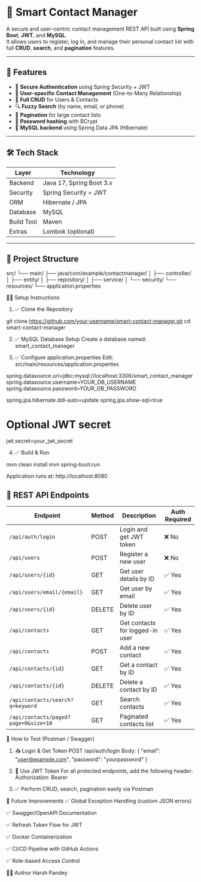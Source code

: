 # 📇 Smart Contact Manager

A secure and user-centric contact management REST API built using **Spring Boot**, **JWT**, and **MySQL**.  
It allows users to register, log in, and manage their personal contact list with full **CRUD**, **search**, and **pagination** features.

---

## 🚀 Features

- 🔐 **Secure Authentication** using Spring Security + JWT
- 👤 **User-specific Contact Management** (One-to-Many Relationship)
- 🔄 **Full CRUD** for Users & Contacts
- 🔍 **Fuzzy Search** (by name, email, or phone)
- 📑 **Pagination** for large contact lists
- 🧠 **Password hashing** with BCrypt
- 💾 **MySQL backend** using Spring Data JPA (Hibernate)

---

## 🛠️ Tech Stack

| Layer        | Technology                  |
|--------------|------------------------------|
| Backend      | Java 17, Spring Boot 3.x     |
| Security     | Spring Security + JWT        |
| ORM          | Hibernate / JPA              |
| Database     | MySQL                        |
| Build Tool   | Maven                        |
| Extras       | Lombok (optional)            |

---

## 📂 Project Structure

src/
└── main/
├── java/com/example/contactmanager/
│ ├── controller/
│ ├── entity/
│ ├── repository/
│ ├── service/
│ └── security/
└── resources/
└── application.properties

 🧑‍💻 Setup Instructions
 
1. ✅ Clone the Repository

git clone https://github.com/your-username/smart-contact-manager.git
cd smart-contact-manager

2. ✅ MySQL Database Setup
Create a database named:
smart_contact_manager

3. ✅ Configure application.properties
Edit: src/main/resources/application.properties

spring.datasource.url=jdbc:mysql://localhost:3306/smart_contact_manager
spring.datasource.username=YOUR_DB_USERNAME
spring.datasource.password=YOUR_DB_PASSWORD

spring.jpa.hibernate.ddl-auto=update
spring.jpa.show-sql=true

# Optional JWT secret
jwt.secret=your_jwt_secret

4. ✅ Build & Run

mvn clean install
mvn spring-boot:run

Application runs at: http://localhost:8080

## 🔗 REST API Endpoints

| Endpoint                               | Method | Description                          | Auth Required |
|----------------------------------------|--------|--------------------------------------|----------------|
| `/api/auth/login`                      | POST   | Login and get JWT token              | ❌ No          |
| `/api/users`                           | POST   | Register a new user                  | ❌ No          |
| `/api/users/{id}`                      | GET    | Get user details by ID               | ✅ Yes         |
| `/api/users/email/{email}`            | GET    | Get user by email                    | ✅ Yes         |
| `/api/users/{id}`                      | DELETE | Delete user by ID                    | ✅ Yes         |
| `/api/contacts`                        | GET    | Get contacts for logged-in user      | ✅ Yes         |
| `/api/contacts`                        | POST   | Add a new contact                    | ✅ Yes         |
| `/api/contacts/{id}`                   | GET    | Get a contact by ID                  | ✅ Yes         |
| `/api/contacts/{id}`                   | DELETE | Delete a contact by ID               | ✅ Yes         |
| `/api/contacts/search?q=keyword`       | GET    | Search contacts                      | ✅ Yes         |
| `/api/contacts/paged?page=0&size=10`   | GET    | Paginated contacts list              | ✅ Yes         |


🔐 How to Test (Postman / Swagger)
1. 📥 Login & Get Token
POST /api/auth/login
Body:
{
  "email": "user@example.com",
  "password": "yourpassword"
}

2. 🔑 Use JWT Token
For all protected endpoints, add the following header:
Authorization: Bearer <your-jwt-token>
3. ✅ Perform CRUD, search, pagination easily via Postman

🌱 Future Improvements
✅ Global Exception Handling (custom JSON errors)

✅ Swagger/OpenAPI Documentation

✅ Refresh Token Flow for JWT

✅ Docker Containerization

✅ CI/CD Pipeline with GitHub Actions

✅ Role-based Access Control

👨‍💻 Author
Harsh Pandey
